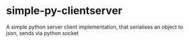 # simple-py-clientserver

A simple python server client implementation, that serialises an object to json, sends via python socket
